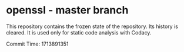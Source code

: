 # openssl - master branch

This repository contains the frozen state of the repository.
Its history is cleared. It is used only for static code
analysis with Codacy.

Commit Time: 1713891351